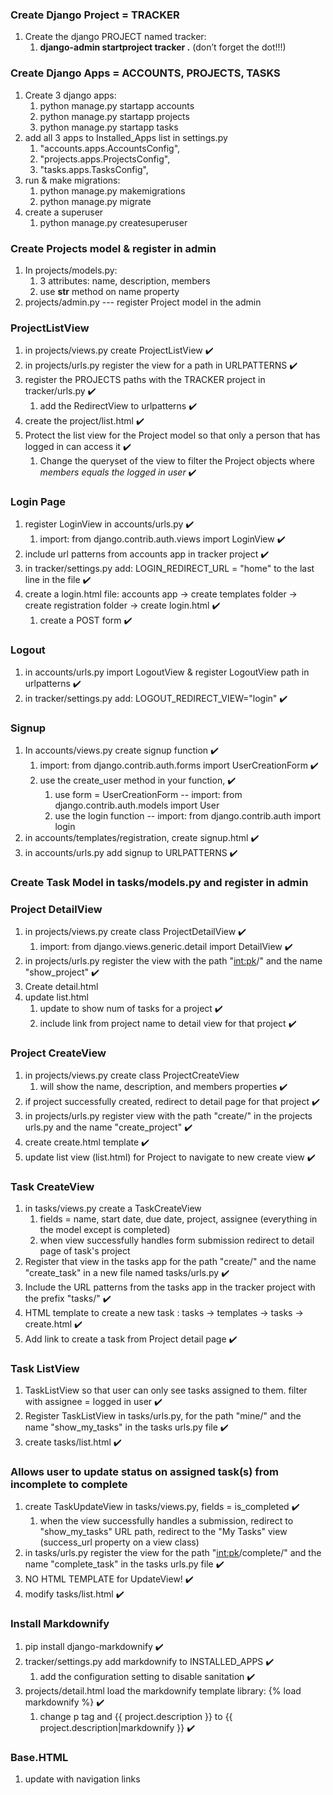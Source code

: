 ### Create Django Project = TRACKER
1. Create the django PROJECT named tracker:  
    1. **django-admin startproject tracker .** (don’t forget the dot!!!)


### Create Django Apps = ACCOUNTS, PROJECTS, TASKS
1. Create 3 django apps:  
    1. python manage.py startapp accounts
    1. python manage.py startapp projects
    1. python manage.py startapp tasks
1. add all 3 apps to Installed_Apps list in settings.py
    1. "accounts.apps.AccountsConfig",
    1. "projects.apps.ProjectsConfig",
    1. "tasks.apps.TasksConfig",
1. run & make migrations:
    1. python manage.py makemigrations
    1. python manage.py migrate
1. create a superuser
    1. python manage.py createsuperuser


### Create Projects model & register in admin
1. In projects/models.py:
    1. 3 attributes: name, description, members
    1. use __str__ method on name property
1. projects/admin.py --- register Project model in the admin


### ProjectListView
1. in projects/views.py create ProjectListView ✔️
1. in projects/urls.py register the view for a path in URLPATTERNS ✔️
1. register the PROJECTS paths with the TRACKER project in tracker/urls.py ✔️
    1. add the RedirectView to urlpatterns ✔️
1. create the project/list.html ✔️
1. Protect the list view for the Project model so that only a person that has logged in can access it ✔️
    1. Change the queryset of the view to filter the Project objects where *members equals the logged in user* ✔️


### Login Page
1. register LoginView in accounts/urls.py ✔️
    1. import:  from django.contrib.auth.views import LoginView ✔️
1. include url patterns from accounts app in tracker project ✔️
1. in tracker/settings.py add:  LOGIN_REDIRECT_URL = "home" to the last line in the file ✔️
1. create a login.html file:  accounts app -> create templates folder -> create registration folder -> create login.html ✔️
    1. create a POST form ✔️


### Logout 
1. in accounts/urls.py import LogoutView & register LogoutView path in urlpatterns ✔️
1. in tracker/settings.py add:  LOGOUT_REDIRECT_VIEW="login" ✔️


### Signup
1. In accounts/views.py create signup function ✔️
    1. import:  from django.contrib.auth.forms import UserCreationForm ✔️
    1. use the create_user method in your function, ✔️
        1. use form = UserCreationForm -- import:  from django.contrib.auth.models import User
        1. use the login function -- import:  from django.contrib.auth import login
1. in accounts/templates/registration, create signup.html ✔️
1. in accounts/urls.py add signup to URLPATTERNS ✔️


### Create Task Model in tasks/models.py and register in admin


### Project DetailView
1. in projects/views.py create class ProjectDetailView ✔️
    1. import:  from django.views.generic.detail import DetailView ✔️
1. in projects/urls.py register the view with the path "<int:pk>/" and the name "show_project" ✔️
1. Create detail.html
1. update list.html
    1. update to show num of tasks for a project ✔️
    1. include link from project name to detail view for that project ✔️


### Project CreateView
1. in projects/views.py create class ProjectCreateView
    1. will show the name, description, and members properties ✔️
1. if project successfully created, redirect to detail page for that project ✔️
1. in projects/urls.py register view with the path "create/" in the projects urls.py and the name
"create_project" ✔️
1. create create.html template ✔️
1. update list view (list.html) for Project to navigate to new create view ✔️


### Task CreateView
1. in tasks/views.py create a TaskCreateView
    1. fields = name, start date, due date, project, assignee (everything in the model except is completed)
    1. when view successfully handles form submission redirect to detail page of task's project
1. Register that view in the tasks app for the path "create/" and the name "create_task" in a new file named tasks/urls.py ✔️
1. Include the URL patterns from the tasks app in the tracker project with the prefix "tasks/" ✔️
1. HTML template to create a new task : tasks -> templates -> tasks -> create.html ✔️
1. Add link to create a task from Project detail page ✔️ 


### Task ListView
1. TaskListView so that user can only see tasks assigned to them. filter with assignee = logged in user ✔️
1. Register TaskListView in tasks/urls.py, for the path "mine/" and the name "show_my_tasks" in the tasks urls.py file ✔️
1. create tasks/list.html ✔️


### Allows user to update status on assigned task(s) from incomplete to complete
1. create TaskUpdateView in tasks/views.py, fields = is_completed ✔️
    1. when the view successfully handles a submission, redirect to "show_my_tasks" URL path, redirect to the "My Tasks" view (success_url property on a view class)
1. in tasks/urls.py register the view for the path "<int:pk>/complete/" and the name "complete_task" in the tasks urls.py file ✔️
1. NO HTML TEMPLATE for UpdateView! ✔️
1. modify tasks/list.html ✔️


### Install Markdownify
1. pip install django-markdownify ✔️
1. tracker/settings.py add markdownify to INSTALLED_APPS ✔️
    1. add the configuration setting to disable sanitation  ✔️
1. projects/detail.html load the markdownify template library:  {% load markdownify %} ✔️
    1. change p tag and {{ project.description }} to {{ project.description|markdownify }} ✔️


### Base.HTML
1. update with navigation links